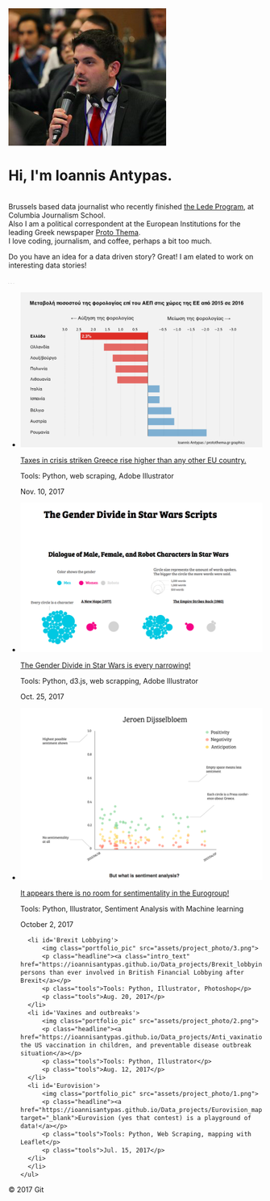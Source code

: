 <!doctype html>
<html>
<head>
  <link href="https://fonts.googleapis.com/css?family=Bree+Serif" rel="stylesheet">
  <link rel="stylesheet" href="assets/css/main.css">
  <title>Ioannis Antypas</title>
  <meta charset="utf-8">
  <meta http-equiv="X-UA-Compatible" content="IE=edge">
  <meta name="viewport" content="width=device-width, initial-scale=1">
  <meta name="description" content="Ioannis Antypas - Portfolio">
  <meta name="keywords" content="Ioannis Antypas, Journalism, Data, Visualization, Graphics, Brussels">
  <meta name="author" content="Ioannis Antypas">
  <meta property="og:image" content="assets/Preview_Thumbnail.png">
</head>

<body>

<div id="container">

  <div class="intro">
          <div class="">
              <img id="profile_pic" src="assets/self.png">
          </div>
          <div class="header">
              <div class="text-center">
                  <h1 class="text-center page-header">Hi, I'm Ioannis Antypas.</h1>
                  <p class="text-center intro_text">
                      <br>Brussels based data journalist who recently finished <a href="http://ledeprogram.com" target="_blank">the Lede Program</a>, at Columbia Journalism School.
                      <br>Also I am a political correspondent at the European Institutions for the leading Greek newspaper <a href="http://www.protothema.gr/blogs/blogger/?blid=485" target="_blank">Proto Thema</a>.
                      <br>I love coding, journalism, and coffee, perhaps a bit too much.
                  </p>
                  <p class="text-center intro_text italic">
                      Do you have an idea for a data driven story? Great! I am elated to work on interesting data stories!
                  </p>
              </div>
          </div>
  </div>
  <div id="buttons">
    <a href="mailto:antypas.ioannis@gmail.com"><img src="assets/mail.jpg" width="1" height="1" border="0"/></a>
    <a href="https://www.linkedin.com/in/ioannis-antypas-98552248/"><img src="assets/linkedin.png" width="1" height="1" border="0"/></a>
    <a href="https://github.com/IoannisAntypas"><img src="assets/github.png" width="1" height="1" border="0"/></a>
  </div>
  <div id="portfolio">
    <ul>
    <li id='Taxes'>
          <img class="portfolio_pic" src="assets/project_photo/6.png">
          <p class="headline"><a href="http://www.protothema.gr/economy/article/740010/eurostat-protathlitria-i-ellada-stin-auxisi-tis-forologisis/"> Taxes in crisis striken Greece rise higher than any other EU country.</a></p>
          <p class="tools">Tools: Python, web scraping, Adobe Illustrator</p>
          <p class="tools">Nov. 10, 2017</p>
      </li>
    <li id='Star Wars'>
          <img class="portfolio_pic" src="assets/project_photo/5.png">
          <p class="headline"><a href="https://julienassouline.github.io/data-studios-projects/Star_Wars/">The Gender Divide in Star Wars is every narrowing!</a></p>
          <p class="tools">Tools: Python, d3.js, web scrapping, Adobe Illustrator</p>
          <p class="tools">Oct. 25, 2017</p>
      </li>
      <li id='Eurogroup'>
          <img class="portfolio_pic" src="assets/project_photo/4.png">
          <p class="headline"><a href="https://ioannisantypas.github.io/Data_projects/sentiment_analysis/">It appears there is no room for sentimentality in the Eurogroup!</a></p>
          <p class="tools">Tools: Python, Illustrator, Sentiment Analysis with Machine learning</p>
          <p class="tools">October 2, 2017</p>
      </li>
      
      <li id='Brexit Lobbying'>
          <img class="portfolio_pic" src="assets/project_photo/3.png">
          <p class="headline"><a class="intro_text" href="https://ioannisantypas.github.io/Data_projects/Brexit_lobbying/">More persons than ever involved in British Financial Lobbying after Brexit</a></p>
          <p class="tools">Tools: Python, Illustrator, Photoshop</p>
          <p class="tools">Aug. 20, 2017</p>
      </li>
      <li id='Vaxines and outbreaks'>
          <img class="portfolio_pic" src="assets/project_photo/2.png">
          <p class="headline"><a href="https://ioannisantypas.github.io/Data_projects/Anti_vaxinations_a_ticking_time_bomb/">Analyzing the US vaccination in children, and preventable disease outbreak situation</a></p>
          <p class="tools">Tools: Python, Illustrator</p>
          <p class="tools">Aug. 12, 2017</p>
      </li>
      <li id='Eurovision'>
          <img class="portfolio_pic" src="assets/project_photo/1.png">
          <p class="headline"><a href="https://ioannisantypas.github.io/Data_projects/Eurovision_map/" target="_blank">Eurovision (yes that contest) is a playground of data!</a></p>
          <p class="tools">Tools: Python, Web Scraping, mapping with Leaflet</p>
          <p class="tools">Jul. 15, 2017</p>
      </li>
      </li>
    </ul>
  </div>
</div>
</body>
</html>
© 2017 Git
